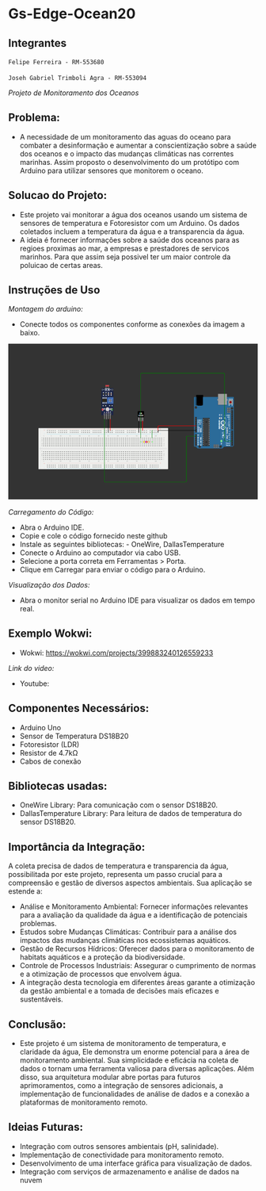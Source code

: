 # Gs-Edge-Ocean20

## Integrantes

    Felipe Ferreira - RM-553680

    Joseh Gabriel Trimboli Agra - RM-553094
    
*Projeto de Monitoramento dos Oceanos*

## Problema:
 - A necessidade de um monitoramento das aguas do oceano para combater a desinformação e aumentar a conscientização sobre a saúde dos oceanos e o impacto das mudanças climáticas 
  nas correntes marinhas. Assim proposto o desenvolvimento do um protótipo com Arduino para utilizar sensores que monitorem o oceano.

## Solucao do Projeto:

 - Este projeto vai monitorar a água dos oceanos usando um sistema de sensores de temperatura e Fotoresistor com um Arduino. Os dados coletados incluem a temperatura da água e a transparencia da água.
 - A ideia é fornecer informações sobre a saúde dos oceanos para as regioes proximas ao mar, a empresas e prestadores de servicos marinhos. Para que assim seja possivel ter um maior controle da poluicao de certas areas.

## Instruções de Uso

*Montagem do arduino:*
- Conecte todos os componentes conforme as conexões da imagem a baixo.

<img src="https://github.com/Zoviskgabriel/Gs-Edge-Ocean20/blob/main/img-Wokwi" width=700>
  
*Carregamento do Código:*
- Abra o Arduino IDE.
- Copie e cole o código fornecido neste github 
- Instale as seguintes bibliotecas: - OneWire, DallasTemperature
- Conecte o Arduino ao computador via cabo USB.
- Selecione a porta correta em Ferramentas > Porta.
- Clique em Carregar para enviar o código para o Arduino.

*Visualização dos Dados:*
- Abra o monitor serial no Arduino IDE para visualizar os dados em tempo real.

## Exemplo Wokwi:

- Wokwi: https://wokwi.com/projects/399883240126559233

*Link do video:*

 - Youtube:

## Componentes Necessários:

- Arduino Uno
- Sensor de Temperatura DS18B20
- Fotoresistor (LDR) 
- Resistor de 4.7kΩ
- Cabos de conexão

## Bibliotecas usadas:

 - OneWire Library: Para comunicação com o sensor DS18B20.
 - DallasTemperature Library: Para leitura de dados de temperatura do sensor DS18B20.

## Importância da Integração:

A coleta precisa de dados de temperatura e transparencia da água, possibilitada por este projeto, representa um passo crucial para a compreensão e gestão de diversos aspectos ambientais. Sua aplicação se estende a:

 - Análise e Monitoramento Ambiental: Fornecer informações relevantes para a avaliação da qualidade da água e a identificação de potenciais problemas.
 - Estudos sobre Mudanças Climáticas: Contribuir para a análise dos impactos das mudanças climáticas nos ecossistemas aquáticos.
 - Gestão de Recursos Hídricos: Oferecer dados para o monitoramento de habitats aquáticos e a proteção da biodiversidade.
 - Controle de Processos Industriais: Assegurar o cumprimento de normas e a otimização de processos que envolvem água.
 - A integração desta tecnologia em diferentes áreas garante a otimização da gestão ambiental e a tomada de decisões mais eficazes e sustentáveis.
  
## Conclusão:
- Este projeto é um sistema de monitoramento de temperatura, e claridade da água, Ele demonstra um enorme potencial para a área de monitoramento ambiental. Sua simplicidade e eficácia na coleta de dados o tornam uma ferramenta valiosa para diversas aplicações. Além 
  disso, sua arquitetura modular abre portas para futuros aprimoramentos, como a integração de sensores adicionais, a implementação de funcionalidades de análise de dados e a conexão a plataformas de monitoramento remoto.

## Ideias Futuras:

 - Integração com outros sensores ambientais (pH, salinidade).
 - Implementação de conectividade para monitoramento remoto.
 - Desenvolvimento de uma interface gráfica para visualização de dados.
 - Integração com serviços de armazenamento e análise de dados na nuvem
